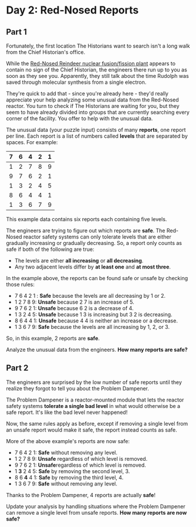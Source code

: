 
# Day 2: Red-Nosed Reports

## Part 1

Fortunately, the first location The Historians want to search isn't a long walk from the Chief Historian's office.

While the [Red-Nosed Reindeer nuclear fusion/fission plant](https://adventofcode.com/2015/day/19) appears to contain no sign of the Chief Historian, the engineers there run up to you as soon as they see you. Apparently, they still talk about the time Rudolph was saved through molecular synthesis from a single electron.

They're quick to add that - since you're already here - they'd really appreciate your help analyzing some unusual data from the Red-Nosed reactor. You turn to check if The Historians are waiting for you, but they seem to have already divided into groups that are currently searching every corner of the facility. You offer to help with the unusual data.

The unusual data (your puzzle input) consists of many **reports**, one report per line. Each report is a list of numbers called **levels** that are separated by spaces. For example:

| 7 | 6 | 4 | 2 | 1 |
|---|---|---|---|---|
| 1 | 2 | 7 | 8 | 9 |
| 9 | 7 | 6 | 2 | 1 |
| 1 | 3 | 2 | 4 | 5 |
| 8 | 6 | 4 | 4 | 1 |
| 1 | 3 | 6 | 7 | 9 |


This example data contains six reports each containing five levels.

The engineers are trying to figure out which reports are **safe**. The Red-Nosed reactor safety systems can only tolerate levels that are either gradually increasing or gradually decreasing. So, a report only counts as safe if both of the following are true:

- The levels are either **all increasing** or **all decreasing**.
- Any two adjacent levels differ by **at least one** and **at most three**.
  
In the example above, the reports can be found safe or unsafe by checking those rules:

- 7 6 4 2 1 : **Safe** because the levels are all decreasing by 1 or 2.
- 1 2 7 8 9: **Unsafe** because 2 7 is an increase of 5.
- 9 7 6 2 1: **Unsafe** because 6 2 is a decrease of 4.
- 1 3 2 4 5: **Unsafe** because 1 3 is increasing but 3 2 is decreasing.
- 8 6 4 4 1: **Unsafe** because 4 4 is neither an increase or a decrease.
- 1 3 6 7 9: **Safe** because the levels are all increasing by 1, 2, or 3.
  
So, in this example, 2 reports are **safe**.

Analyze the unusual data from the engineers. **How many reports are safe?**

## Part 2

The engineers are surprised by the low number of safe reports until they realize they forgot to tell you about the Problem Dampener.

The Problem Dampener is a reactor-mounted module that lets the reactor safety systems **tolerate a single bad level** in what would otherwise be a safe report. It's like the bad level never happened!

Now, the same rules apply as before, except if removing a single level from an unsafe report would make it safe, the report instead counts as safe.

More of the above example's reports are now safe:

- 7 6 4 2 1: **Safe** without removing any level.
- 1 2 7 8 9: **Unsafe** regardless of which level is removed.
- 9 7 6 2 1: **Unsafe**regardless of which level is removed.
- 1 **3** 2 4 5: **Safe** by removing the second level, 3.
- 8 6 **4** 4 1: **Safe** by removing the third level, 4.
- 1 3 6 7 9: **Safe** without removing any level.
  
Thanks to the Problem Dampener, 4 reports are actually **safe**!

Update your analysis by handling situations where the Problem Dampener can remove a single level from unsafe reports. **How many reports are now safe?**